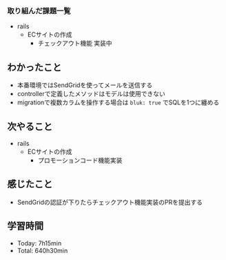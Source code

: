 ### 取り組んだ課題一覧
- rails
  - ECサイトの作成
    - チェックアウト機能 実装中
## わかったこと
- 本番環境ではSendGridを使ってメールを送信する
- controllerで定義したメソッドはモデルは使用できない
- migrationで複数カラムを操作する場合は `bluk: true` でSQLを1つに纏める
## 次やること
- rails
  - ECサイトの作成
    - プロモーションコード機能実装
## 感じたこと
- SendGridの認証が下りたらチェックアウト機能実装のPRを提出する
## 学習時間
- Today: 7h15min
- Total: 640h30min